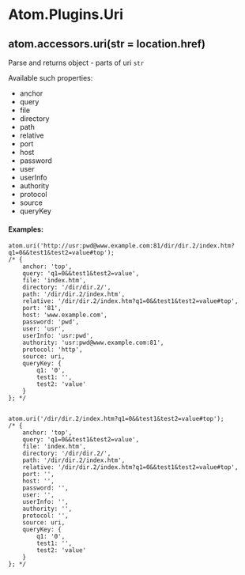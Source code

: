 Atom.Plugins.Uri
======================

## atom.accessors.uri(str = location.href)

Parse and returns object - parts of uri `str`

Available such properties:
* anchor
* query
* file
* directory
* path
* relative
* port
* host
* password
* user
* userInfo
* authority
* protocol
* source
* queryKey

#### Examples:
	atom.uri('http://usr:pwd@www.example.com:81/dir/dir.2/index.htm?q1=0&&test1&test2=value#top');
	/* {
		anchor: 'top',
		query: 'q1=0&&test1&test2=value',
		file: 'index.htm',
		directory: '/dir/dir.2/',
		path: '/dir/dir.2/index.htm',
		relative: '/dir/dir.2/index.htm?q1=0&&test1&test2=value#top',
		port: '81',
		host: 'www.example.com',
		password: 'pwd',
		user: 'usr',
		userInfo: 'usr:pwd',
		authority: 'usr:pwd@www.example.com:81',
		protocol: 'http',
		source: uri,
		queryKey: {
			q1: '0',
			test1: '',
			test2: 'value'
		}
	}; */


	atom.uri('/dir/dir.2/index.htm?q1=0&&test1&test2=value#top');
	/* {
		anchor: 'top',
		query: 'q1=0&&test1&test2=value',
		file: 'index.htm',
		directory: '/dir/dir.2/',
		path: '/dir/dir.2/index.htm',
		relative: '/dir/dir.2/index.htm?q1=0&&test1&test2=value#top',
		port: '',
		host: '',
		password: '',
		user: '',
		userInfo: '',
		authority: '',
		protocol: '',
		source: uri,
		queryKey: {
			q1: '0',
			test1: '',
			test2: 'value'
		}
	}; */